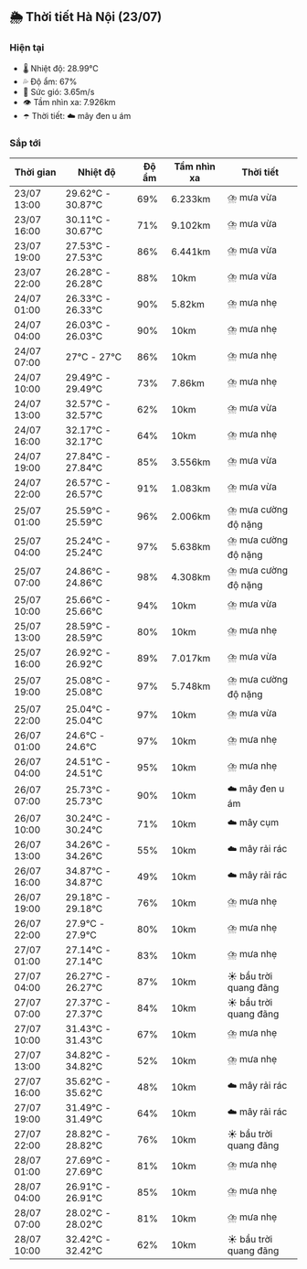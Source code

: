 ## 🌦️ Thời tiết Hà Nội (23/07)

### Hiện tại

- 🌡️ Nhiệt độ: 28.99℃
- 💦 Độ ẩm: 67%
- 💨 Sức gió: 3.65m/s
- 👁️ Tầm nhìn xa: 7.926km
- ☂️ Thời tiết: ☁️ mây đen u ám

### Sắp tới

| Thời gian | Nhiệt độ | Độ ẩm | Tầm nhìn xa | Thời tiết |
| --- | --- | --- | --- | --- |
| 23/07 13:00 | 29.62℃ - 30.87℃ | 69% | 6.233km | ⛈️ mưa vừa |
| 23/07 16:00 | 30.11℃ - 30.67℃ | 71% | 9.102km | ⛈️ mưa vừa |
| 23/07 19:00 | 27.53℃ - 27.53℃ | 86% | 6.441km | ⛈️ mưa vừa |
| 23/07 22:00 | 26.28℃ - 26.28℃ | 88% | 10km | ⛈️ mưa vừa |
| 24/07 01:00 | 26.33℃ - 26.33℃ | 90% | 5.82km | ⛈️ mưa nhẹ |
| 24/07 04:00 | 26.03℃ - 26.03℃ | 90% | 10km | ⛈️ mưa nhẹ |
| 24/07 07:00 | 27℃ - 27℃ | 86% | 10km | ⛈️ mưa nhẹ |
| 24/07 10:00 | 29.49℃ - 29.49℃ | 73% | 7.86km | ⛈️ mưa nhẹ |
| 24/07 13:00 | 32.57℃ - 32.57℃ | 62% | 10km | ⛈️ mưa vừa |
| 24/07 16:00 | 32.17℃ - 32.17℃ | 64% | 10km | ⛈️ mưa nhẹ |
| 24/07 19:00 | 27.84℃ - 27.84℃ | 85% | 3.556km | ⛈️ mưa vừa |
| 24/07 22:00 | 26.57℃ - 26.57℃ | 91% | 1.083km | ⛈️ mưa vừa |
| 25/07 01:00 | 25.59℃ - 25.59℃ | 96% | 2.006km | ⛈️ mưa cường độ nặng |
| 25/07 04:00 | 25.24℃ - 25.24℃ | 97% | 5.638km | ⛈️ mưa cường độ nặng |
| 25/07 07:00 | 24.86℃ - 24.86℃ | 98% | 4.308km | ⛈️ mưa cường độ nặng |
| 25/07 10:00 | 25.66℃ - 25.66℃ | 94% | 10km | ⛈️ mưa vừa |
| 25/07 13:00 | 28.59℃ - 28.59℃ | 80% | 10km | ⛈️ mưa nhẹ |
| 25/07 16:00 | 26.92℃ - 26.92℃ | 89% | 7.017km | ⛈️ mưa vừa |
| 25/07 19:00 | 25.08℃ - 25.08℃ | 97% | 5.748km | ⛈️ mưa cường độ nặng |
| 25/07 22:00 | 25.04℃ - 25.04℃ | 97% | 10km | ⛈️ mưa vừa |
| 26/07 01:00 | 24.6℃ - 24.6℃ | 97% | 10km | ⛈️ mưa nhẹ |
| 26/07 04:00 | 24.51℃ - 24.51℃ | 95% | 10km | ⛈️ mưa nhẹ |
| 26/07 07:00 | 25.73℃ - 25.73℃ | 90% | 10km | ☁️ mây đen u ám |
| 26/07 10:00 | 30.24℃ - 30.24℃ | 71% | 10km | ☁️ mây cụm |
| 26/07 13:00 | 34.26℃ - 34.26℃ | 55% | 10km | ☁️ mây rải rác |
| 26/07 16:00 | 34.87℃ - 34.87℃ | 49% | 10km | ☁️ mây rải rác |
| 26/07 19:00 | 29.18℃ - 29.18℃ | 76% | 10km | ⛈️ mưa nhẹ |
| 26/07 22:00 | 27.9℃ - 27.9℃ | 80% | 10km | ⛈️ mưa nhẹ |
| 27/07 01:00 | 27.14℃ - 27.14℃ | 83% | 10km | ⛈️ mưa nhẹ |
| 27/07 04:00 | 26.27℃ - 26.27℃ | 87% | 10km | ☀️ bầu trời quang đãng |
| 27/07 07:00 | 27.37℃ - 27.37℃ | 84% | 10km | ☀️ bầu trời quang đãng |
| 27/07 10:00 | 31.43℃ - 31.43℃ | 67% | 10km | ⛈️ mưa nhẹ |
| 27/07 13:00 | 34.82℃ - 34.82℃ | 52% | 10km | ⛈️ mưa nhẹ |
| 27/07 16:00 | 35.62℃ - 35.62℃ | 48% | 10km | ☁️ mây rải rác |
| 27/07 19:00 | 31.49℃ - 31.49℃ | 64% | 10km | ☁️ mây rải rác |
| 27/07 22:00 | 28.82℃ - 28.82℃ | 76% | 10km | ☀️ bầu trời quang đãng |
| 28/07 01:00 | 27.69℃ - 27.69℃ | 81% | 10km | ⛈️ mưa nhẹ |
| 28/07 04:00 | 26.91℃ - 26.91℃ | 85% | 10km | ⛈️ mưa nhẹ |
| 28/07 07:00 | 28.02℃ - 28.02℃ | 81% | 10km | ⛈️ mưa nhẹ |
| 28/07 10:00 | 32.42℃ - 32.42℃ | 62% | 10km | ☀️ bầu trời quang đãng |

